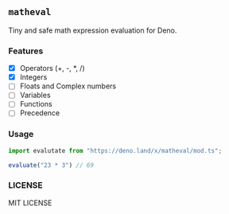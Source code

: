 ## `matheval`

Tiny and safe math expression evaluation for Deno.

### Features

- [x] Operators (+, -, *, /)
- [x] Integers
- [ ] Floats and Complex numbers
- [ ] Variables
- [ ] Functions 
- [ ] Precedence

### Usage

```typescript
import evalutate from "https://deno.land/x/matheval/mod.ts";

evaluate("23 * 3") // 69
```

### LICENSE

MIT LICENSE
